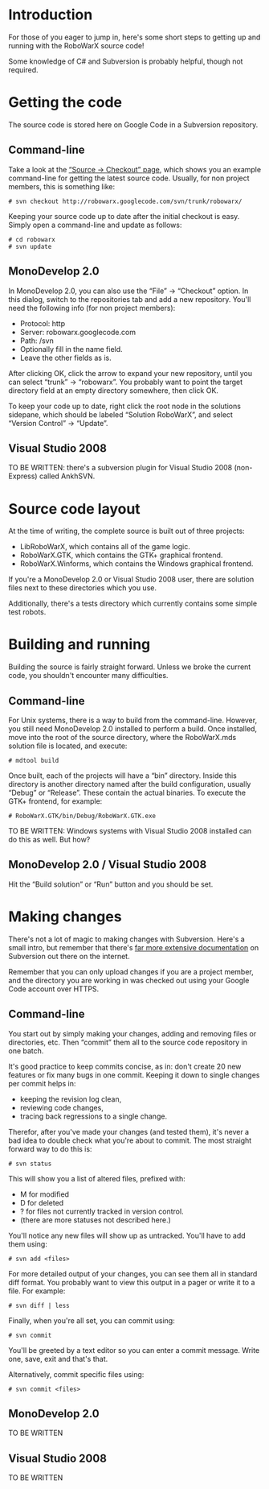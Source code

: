 # Introduction #

For those of you eager to jump in, here's some short steps to getting up and running with the RoboWarX source code!

Some knowledge of C# and Subversion is probably helpful, though not required.


# Getting the code #

The source code is stored here on Google Code in a Subversion repository.

## Command-line ##

Take a look at the [“Source → Checkout” page](http://code.google.com/p/robowarx/source/checkout), which shows you an example command-line for getting the latest source code. Usually, for non project members, this is something like:

```
# svn checkout http://robowarx.googlecode.com/svn/trunk/robowarx/
```

Keeping your source code up to date after the initial checkout is easy. Simply open a command-line and update as follows:

```
# cd robowarx
# svn update
```

## MonoDevelop 2.0 ##

In MonoDevelop 2.0, you can also use the “File” → “Checkout” option. In this dialog, switch to the repositories tab and add a new repository. You'll need the following info (for non project members):
  * Protocol: http
  * Server: robowarx.googlecode.com
  * Path: /svn
  * Optionally fill in the name field.
  * Leave the other fields as is.

After clicking OK, click the arrow to expand your new repository, until you can select “trunk” → “robowarx”. You probably want to point the target directory field at an empty directory somewhere, then click OK.

To keep your code up to date, right click the root node in the solutions sidepane, which should be labeled “Solution RoboWarX”, and select “Version Control” → “Update”.

## Visual Studio 2008 ##

TO BE WRITTEN: there's a subversion plugin for Visual Studio 2008 (non-Express) called AnkhSVN.


# Source code layout #

At the time of writing, the complete source is built out of three projects:
  * LibRoboWarX, which contains all of the game logic.
  * RoboWarX.GTK, which contains the GTK+ graphical frontend.
  * RoboWarX.Winforms, which contains the Windows graphical frontend.

If you're a MonoDevelop 2.0 or Visual Studio 2008 user, there are solution files next to these directories which you use.

Additionally, there's a tests directory which currently contains some simple test robots.


# Building and running #

Building the source is fairly straight forward. Unless we broke the current code, you shouldn't encounter many difficulties.

## Command-line ##

For Unix systems, there is a way to build from the command-line. However, you still need MonoDevelop 2.0 installed to perform a build. Once installed, move into the root of the source directory, where the RoboWarX.mds solution file is located, and execute:

```
# mdtool build
```

Once built, each of the projects will have a “bin” directory. Inside this directory is another directory named after the build configuration, usually “Debug” or “Release”. These contain the actual binaries. To execute the GTK+ frontend, for example:

```
# RoboWarX.GTK/bin/Debug/RoboWarX.GTK.exe
```

TO BE WRITTEN: Windows systems with Visual Studio 2008 installed can do this as well. But how?

## MonoDevelop 2.0 / Visual Studio 2008 ##

Hit the “Build solution” or “Run” button and you should be set.


# Making changes #

There's not a lot of magic to making changes with Subversion. Here's a small intro, but remember that there's [far more extensive documentation](http://svnbook.red-bean.com/) on Subversion out there on the internet.

Remember that you can only upload changes if you are a project member, and the directory you are working in was checked out using your Google Code account over HTTPS.

## Command-line ##

You start out by simply making your changes, adding and removing files or directories, etc. Then “commit” them all to the source code repository in one batch.

It's good practice to keep commits concise, as in: don't create 20 new features or fix many bugs in one commit. Keeping it down to single changes per commit helps in:
  * keeping the revision log clean,
  * reviewing code changes,
  * tracing back regressions to a single change.

Therefor, after you've made your changes (and tested them), it's never a bad idea to double check what you're about to commit. The most straight forward way to do this is:

```
# svn status
```

This will show you a list of altered files, prefixed with:
  * M for modified
  * D for deleted
  * ? for files not currently tracked in version control.
  * (there are more statuses not described here.)

You'll notice any new files will show up as untracked. You'll have to add them using:

```
# svn add <files>
```

For more detailed output of your changes, you can see them all in standard diff format. You probably want to view this output in a pager or write it to a file. For example:

```
# svn diff | less
```

Finally, when you're all set, you can commit using:

```
# svn commit
```

You'll be greeted by a text editor so you can enter a commit message. Write one, save, exit and that's that.

Alternatively, commit specific files using:

```
# svn commit <files>
```

## MonoDevelop 2.0 ##

TO BE WRITTEN

## Visual Studio 2008 ##

TO BE WRITTEN